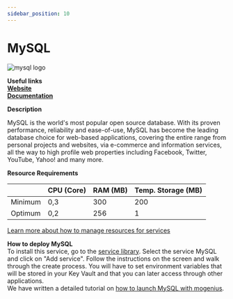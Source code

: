 ```yaml
---
sidebar_position: 10
---
```


# MySQL

![mysql logo](https://api.mogenius.com/file/id/fba7f010-3962-4b92-b624-b790402ef31c)

**Useful links**  
**[Website](https://www.mysql.com/)**  
**[Documentation](https://dev.mysql.com/doc/)**  

**Description**

MySQL is the world's most popular open source database. With its proven performance, reliability and ease-of-use, MySQL has become the leading database choice for web-based applications, covering the entire range from personal projects and websites, via e-commerce and information services, all the way to high profile web properties including Facebook, Twitter, YouTube, Yahoo! and many more.

**Resource Requirements**

||CPU (Core)|RAM (MB)  |Temp. Storage (MB)|
|--|--|--|--|
| Minimum | 0,3 |300| 200
| Optimum | 0,2 |256| 1

[Learn more about how to manage resources for services](#)

**How to deploy MySQL**  
To install this service, go to the [service library](#). Select the service MySQL and click on "Add service". Follow the instructions on the screen and walk through the create process. You will have to set environment variables that will be stored in your Key Vault and that you can later access through other applications.  
We have written a detailed tutorial on [how to launch MySQL with mogenius](#).
